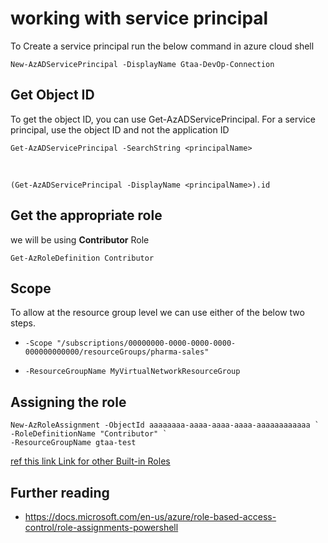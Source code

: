 # working with service principal

To Create a service principal run the below command in azure cloud shell
```
New-AzADServicePrincipal -DisplayName Gtaa-DevOp-Connection
```

## **Get Object ID**
To get the object ID, you can use Get-AzADServicePrincipal. For a service principal, use the object ID and not the application ID

```
Get-AzADServicePrincipal -SearchString <principalName>
```
<br>

```
(Get-AzADServicePrincipal -DisplayName <principalName>).id
```

## **Get the appropriate role**

we will be using **Contributor** Role

```
Get-AzRoleDefinition Contributor
```

## **Scope**
To allow at the resource group level we can use either of the below two steps.
* `-Scope "/subscriptions/00000000-0000-0000-0000-000000000000/resourceGroups/pharma-sales"`

* `-ResourceGroupName MyVirtualNetworkResourceGroup `


## **Assigning the role**

```
New-AzRoleAssignment -ObjectId aaaaaaaa-aaaa-aaaa-aaaa-aaaaaaaaaaaa `
-RoleDefinitionName "Contributor" `
-ResourceGroupName gtaa-test
```
[ref this link Link for other Built-in Roles](https://docs.microsoft.com/en-us/azure/role-based-access-control/built-in-roles)


## **Further reading**
* https://docs.microsoft.com/en-us/azure/role-based-access-control/role-assignments-powershell